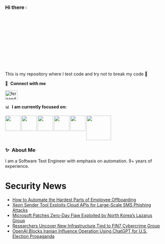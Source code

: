 ### Hi there <a href="https://www.gautamkrishnar.com/"><img src="https://media.giphy.com/media/hvRJCLFzcasrR4ia7z/giphy.gif" width="5%"></a>
This is my repository where I test code and try not to break my code :rofl:

🔗 &nbsp;**Connect with me**
<p align="left">
<a href="https://linkedin.com/in/fernandorlcruz" target="blank"><img align="center" src="https://raw.githubusercontent.com/rahuldkjain/github-profile-readme-generator/master/src/images/icons/Social/linked-in-alt.svg" alt="fernando cruz" height="30" width="40" /></a>
  
📊 &nbsp;**I am currently focused on:**

<img align="left" width='50' height='50' src="https://cdn.jsdelivr.net/gh/devicons/devicon/icons/python/python-original-wordmark.svg" />
<img align="left" width='50' height='50' src="https://cdn.jsdelivr.net/gh/devicons/devicon/icons/csharp/csharp-original.svg" />
<img align="left" width='50' height='50' src="https://cdn.jsdelivr.net/gh/devicons/devicon/icons/jenkins/jenkins-original.svg" />
<img align="left" width='50' height='50' src="https://specflow.org/wp-content/uploads/2021/05/SpecFlow-Icon.png" />
<img align="left" width='50' height='50' src="https://www.svgrepo.com/show/306098/githubactions.svg" />
<img width='80' height='80' src="https://cdn2.vectorstock.com/i/1000x1000/64/81/security-testing-concept-icon-safety-audit-key-vector-29166481.jpg" />
          
          
  
### ✨&nbsp; About Me

I am a Software Test Engineer with emphasis on automation. 9+ years of experience.

# Security News
<!-- BLOG-POST-LIST:START -->
- [How to Automate the Hardest Parts of Employee Offboarding](https://thehackernews.com/2023/11/how-to-automate-hardest-parts-of.html)
- [Xeon Sender Tool Exploits Cloud APIs for Large-Scale SMS Phishing Attacks](https://thehackernews.com/2024/08/xeon-sender-tool-exploits-cloud-apis.html)
- [Microsoft Patches Zero-Day Flaw Exploited by North Korea’s Lazarus Group](https://thehackernews.com/2024/08/microsoft-patches-zero-day-flaw.html)
- [Researchers Uncover New Infrastructure Tied to FIN7 Cybercrime Group](https://thehackernews.com/2024/08/researchers-uncover-new-infrastructure.html)
- [OpenAI Blocks Iranian Influence Operation Using ChatGPT for U.S. Election Propaganda](https://thehackernews.com/2024/08/openai-blocks-iranian-influence.html)
<!-- BLOG-POST-LIST:END -->
